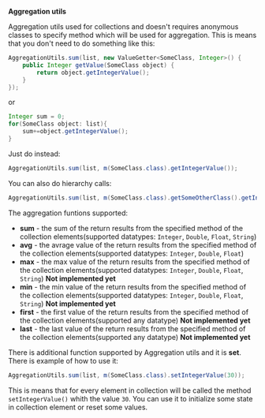 **Aggregation utils**

Aggregation utils used for collections and doesn't requires anonymous classes to specify method which will be used for aggregation.
This is means that you don't need to do something like this:

```java
AggregationUtils.sum(list, new ValueGetter<SomeClass, Integer>() {
    public Integer getValue(SomeClass object) {
        return object.getIntegerValue();
    }
});
````

or

```java
Integer sum = 0;
for(SomeClass object: list){
    sum+=object.getIntegerValue();
}
````

Just do instead:

```java
AggregationUtils.sum(list, m(SomeClass.class).getIntegerValue());
````

You can also do hierarchy calls:

```java
AggregationUtils.sum(list, m(SomeClass.class).getSomeOtherClass().getIntegerValue());
````

The aggregation funtions supported:

- **sum** - the sum of the return results from the specified method of the collection elements(supported datatypes: `Integer`, `Double`, `Float`, `String`)
- **avg** - the avrage value of the return results from the specified method of the collection elements(supported datatypes: `Integer`, `Double`, `Float`)
- **max** - the max value of the return results from the specified method of the collection elements(supported datatypes: `Integer`, `Double`, `Float`, `String`) **Not implemented yet**
- **min** - the min value of the return results from the specified method of the collection elements(supported datatypes: `Integer`, `Double`, `Float`, `String`) **Not implemented yet**
- **first** - the first value of the return results from the specified method of the collection elements(supported any datatype) **Not implemented yet**
- **last** - the last value of the return results from the specified method of the collection elements(supported any datatype) **Not implemented yet**

There is additional function supported by Aggregation utils and it is **set**. There is example of how to use it:

```java
AggregationUtils.sum(list, m(SomeClass.class).setIntegerValue(30));
````

This is means that for every element in collection will be called the method `setIntegerValue()` whith the value `30`. You can use it to initialize some state in collection element or reset some values.